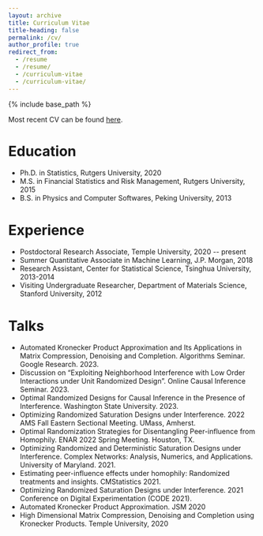 ```yaml
---
layout: archive
title: Curriculum Vitae
title-heading: false
permalink: /cv/
author_profile: true
redirect_from:
  - /resume
  - /resume/
  - /curriculum-vitae
  - /curriculum-vitae/
---
```


{% include base_path %}

Most recent CV can be found [here]().

Education
======
* Ph.D. in Statistics, Rutgers University, 2020
* M.S. in Financial Statistics and Risk Management, Rutgers University, 2015
* B.S. in Physics and Computer Softwares, Peking University, 2013

Experience
======
* Postdoctoral Research Associate, Temple University, 2020 -- present
* Summer Quantitative Associate in Machine Learning, J.P. Morgan, 2018 
* Research Assistant, Center for Statistical Science, Tsinghua University, 2013-2014 
* Visiting Undergraduate Researcher, Department of Materials Science, Stanford University, 2012

Talks
======
* Automated Kronecker Product Approximation and Its Applications in Matrix Compression, Denoising and Completion. Algorithms Seminar. Google Research. 2023.
* Discussion on “Exploiting Neighborhood Interference with Low Order Interactions under Unit Randomized Design”. Online Causal Inference Seminar. 2023.
* Optimal Randomized Designs for Causal Inference in the Presence of Interference. Washington State University. 2023.
* Optimizing Randomized Saturation Designs under Interference. 2022 AMS Fall Eastern Sectional Meeting. UMass, Amherst.
* Optimal Randomization Strategies for Disentangling Peer-influence from Homophily. ENAR 2022 Spring Meeting. Houston, TX.
* Optimizing Randomized and Deterministic Saturation Designs under Interference. Complex Networks: Analysis, Numerics, and Applications. University of Maryland. 2021.
* Estimating peer-influence effects under homophily: Randomized treatments and insights. CMStatistics 2021.
* Optimizing Randomized Saturation Designs under Interference. 2021 Conference on Digital Experimentation (CODE 2021). 
* Automated Kronecker Product Approximation. JSM 2020
* High Dimensional Matrix Compression, Denoising and Completion using Kronecker Products. Temple University, 2020

  


